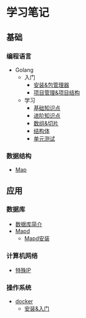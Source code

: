 # 学习笔记
## 基础
### 编程语言
- Golang
    - 入门
        - [安装&包管理器](/basics/language/golang/start.md)
        - [项目管理&项目结构](/basics/language/golang/temple.md)
    - 学习
        - [基础知识点](/basics/language/golang/base.md)
        - [进阶知识点](/basics/language/golang/advanced.md)
        - [数组&切片](/basics/language/golang/array-slice.md)
        - [结构体](/basics/language/golang/struct.md)
        - [单元测试](/basics/language/golang/utilTest.md)

### 数据结构
- [Map](/basics/dataStructure/Map.md)
## 应用
### 数据库
- [数据库简介](/application/database/readme.md)
- [Mapd](/application/database/mapd/Mapd.md)
    - [Mapd安装](/application/database/mapd/InstallMapd.md)
### 计算机网络
- [特殊IP](/application/network/special_ip.md)
### 操作系统
- [docker](/application/os/lxc/docker/summary.md)
    - [安装&入门](/application/os/lxc/docker/how_to_use.md)

